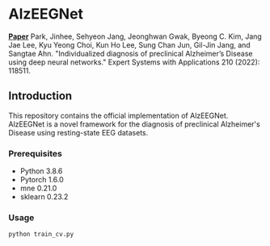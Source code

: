 # AlzEEGNet

[**Paper**](https://www.sciencedirect.com/science/article/pii/S0957417422015913)
Park, Jinhee, Sehyeon Jang, Jeonghwan Gwak, Byeong C. Kim, Jang Jae Lee, Kyu Yeong Choi, Kun Ho Lee, Sung Chan Jun, Gil-Jin Jang, and Sangtae Ahn. "Individualized diagnosis of preclinical Alzheimer’s Disease using deep neural networks." Expert Systems with Applications 210 (2022): 118511.

## Introduction
This repository contains the official implementation of AlzEEGNet.
AlzEEGNet is a novel framework for the diagnosis of preclinical Alzheimer's Disease using resting-state EEG datasets.

### Prerequisites

- Python 3.8.6
- Pytorch 1.6.0
- mne 0.21.0
- sklearn 0.23.2

### Usage
```
python train_cv.py
```
